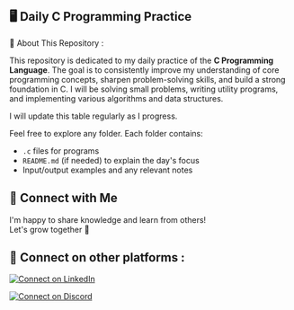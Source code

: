 ## 🖥️ **Daily C Programming Practice** 

📌 About This Repository : 

This repository is dedicated to my daily practice of the **C Programming Language**. 
The goal is to consistently improve my understanding of core programming concepts, sharpen problem-solving skills, and build a strong foundation in C. 
I will be solving small problems, writing utility programs, and implementing various algorithms and data structures.

I will update this table regularly as I progress.

Feel free to explore any folder. Each folder contains:
- `.c` files for programs
- `README.md` (if needed) to explain the day's focus
- Input/output examples and any relevant notes

## 🤝 Connect with Me

I'm happy to share knowledge and learn from others!  
Let's grow together 🚀

## 🔗 Connect on other platforms : 
[![Connect on LinkedIn](https://img.shields.io/badge/Connect%20on%20LinkedIn-0A66C2?style=for-the-badge&logo=linkedin&logoColor=white)](https://www.linkedin.com/in/raghavendra-g204800/)

[![Connect on Discord](https://img.shields.io/badge/Connect%20on%20Discord-5865F2?style=for-the-badge&logo=discord&logoColor=white)](https://discord.com/users/sasly204800)




